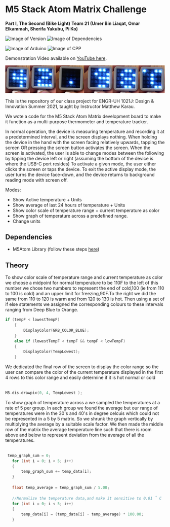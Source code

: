 # M5 Stack Atom Matrix Challenge
**Part I, The Second (Bike Light)**
**Team 21 (Umer Bin Liaqat, Omar Elkammah, Sherifa Yakubu, Pi Ko)**

![Image of Version](https://img.shields.io/badge/version-v1.0-green)
![Image of Dependencies](https://img.shields.io/badge/dependencies-up%20to%20date-brightgreen)

![Image of Arduino](https://img.shields.io/badge/Arduino_IDE-00979D?style=for-the-badge&logo=arduino&logoColor=white)
![Image of CPP](https://img.shields.io/badge/C%2B%2B-00599C?style=for-the-badge&logo=c%2B%2B&logoColor=white)

Demonstration Video available on [YouTube here](https://www.youtube.com/watch?v=pQHyVHZSXYU).


![Image of Demonstration](img/part1_thesecond.png)

This is the repository of our class project for ENGR-UH 1021J: Design & Innovation Summer 2021, taught by Instructor Matthew Karau.

We wote a code for the M5 Stack Atom Matrix development board to make it function as a
multi-purpose thermometer and temperature tracker.

In normal operation, the device is measuring temperature and recording it at a predetermined interval, and the
screen displays nothing.
When holding the device in the hand with the screen facing relatively upwards, tapping the screen OR pressing the
screen button activates the screen.
When the screen is activated, the user is able to change modes between the following by tipping the device left or
right (assuming the bottom of the device is where the USB-C port resides)
To activate a given mode, the user either clicks the screen or taps the device.
To exit the active display mode, the user turns the device face-down, and the device returns to background reading
mode with screen off.

 Modes:
- Show Active temperature + Units
- Show average of last 24 hours of temperature + Units
- Show color scale of temperature range + current temperature as color
- Show graph of temperature across a predefined range.
- Change units


## Dependencies
- M5Atom Library (follow these steps [here](https://docs.m5stack.com/en/arduino/arduino_development))

## Theory

To show color scale of temperature range and current temperature as color we choose a midpoint for normal temperature to be 110F to the left of this number we chose two numbers to represent the end of cold,100 (ie from 110 to 100 is cold) and an upper limit for freezing,90F.To the right we did the same from 110 to 120 is warm and from 120 to 130 is hot. Then using a set of if else statements we assigned the corresponding colours to these intervals ranging from Deep Blue to Orange.  

```cpp
if (tempF < lowestTempF)
    {
        DisplayColor(GRB_COLOR_BLUE);
    }
    else if (lowestTempF < tempF && tempF < lowTempF)
    {
        DisplayColor(TempLowest);
    }
```

We dedicated the final row of the screen to display the color range so the user can compare the color of the current temperature displayed in the  first 4 rows to this color range and easily determine if it is hot normal or cold

```cpp

M5.dis.drawpix(0, 4, TempLowest );

```


To show graph of temperature across a we sampled the temperatures at a rate of 5 per group. In aech group we found the average but our range of temperatures were in the 30's and 40's in degree celcuis which could not be represented in a 5 by 5 matrix. So we shrunk the graph  vertically by multiplying the average by a suitable scale factor. We then made the middle row of the matrix the average temperature line such that there is room above and below to represent deviation from the average of all the temperatures.  

 ```cpp
 
  temp_graph_sum = 0;
    for (int i = 0; i < 5; i++)
    {
        temp_graph_sum += temp_data[i];
    }

    float temp_average = temp_graph_sum / 5.00;

    //Normalize the temperature data,and make it sensitive to 0.01 ˚ C
    for (int i = 0; i < 5; i++)
    {
        temp_data[i] = (temp_data[i] - temp_average) * 100.00;
    }

```

